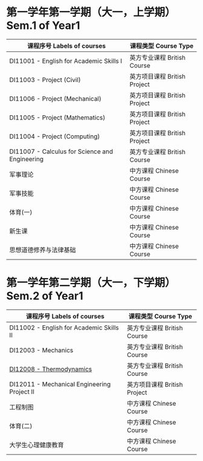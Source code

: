 # 第一学年第一学期（大一，上学期） Sem.1 of Year1

| 课程序号 Labels of courses | 课程类型 Course Type |
| --- | --- |
| DI11001 - English for Academic Skills I | 英方专业课程 British Course |
| DI11003 - Project (Civil) | 英方项目课程 British Project |
| DI11006 - Project (Mechanical) | 英方项目课程 British Project |
| DI11005 - Project (Mathematics)  | 英方项目课程 British Project |
| DI11004 - Project (Computing) | 英方项目课程 British Project |
| DI11007 - Calculus for Science and Engineering | 英方专业课程 British Course |
| 军事理论 | 中方课程 Chinese Course |
| 军事技能 | 中方课程 Chinese Course |
| 体育(一) | 中方课程 Chinese Course |
| 新生课 | 中方课程 Chinese Course |
| 思想道德修养与法律基础 | 中方课程 Chinese Course |

# 第一学年第二学期（大一，下学期） Sem.2 of Year1

| 课程序号 Labels of courses |  课程类型 Course Type |
| --- | --- |
| DI11002 - English for Academic Skills II  | 英方专业课程 British Course | 
| DI12003 - Mechanics  | 英方专业课程 British Course |
| [DI12008 - Thermodynamics](https://github.com/AlghaPorthos/OpenDIICSU/blob/main/Files%2C%20Notes%20and%20Data%20of%20Each%20Course/DI12008%20-%20Thermodynamics/Thermodynamics1.md) | 英方专业课程 British Course   |
| DI12011 - Mechanical Engineering Project II | 英方项目课程 British Project | 
| 工程制图  | 中方课程 Chinese Course  |
| 体育(二) | 中方课程 Chinese Course |
| 大学生心理健康教育| 中方课程 Chinese Course  | 
